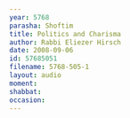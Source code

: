 ```yaml
---
year: 5768
parasha: Shoftim
title: Politics and Charisma
author: Rabbi Eliezer Hirsch
date: 2008-09-06
id: 57685051
filename: 5768-505-1
layout: audio
moment: 
shabbat: 
occasion: 
---
```

